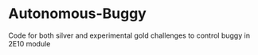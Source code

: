 # Autonomous-Buggy
Code for both silver and experimental gold challenges to control buggy in 2E10 module
